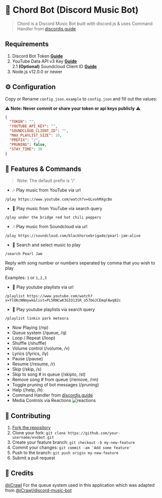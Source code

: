 
# 🤖 Chord Bot (Discord Music Bot)
> Chord is a Discord Music Bot built with discord.js & uses Command Handler from [discordjs.guide](https://discordjs.guide)

## Requirements

1. Discord Bot Token **[Guide](https://discordjs.guide/preparations/setting-up-a-bot-application.html#creating-your-bot)**
2. YouTube Data API v3 Key **[Guide](https://developers.google.com/youtube/v3/getting-started)**  
2.1 **(Optional)** Soundcloud Client ID **[Guide](https://github.com/zackradisic/node-soundcloud-downloader#client-id)**
3. Node.js v12.0.0 or newer

## ⚙️ Configuration

Copy or Rename `config.json.example` to `config.json` and fill out the values:

⚠️ **Note: Never commit or share your token or api keys publicly** ⚠️

```json
{
  "TOKEN": "",
  "YOUTUBE_API_KEY": "",
  "SOUNDCLOUD_CLIENT_ID": "",
  "MAX_PLAYLIST_SIZE": 10,
  "PREFIX": "/",
  "PRUNING": false,
  "STAY_TIME": 30
}
```

## 📝 Features & Commands

> Note: The default prefix is '/'

* 🎶 Play music from YouTube via url

`/play https://www.youtube.com/watch?v=GLvohMXgcBo`

* 🔎 Play music from YouTube via search query

`/play under the bridge red hot chili peppers`

* 🎶 Play music from Soundcloud via url

`/play https://soundcloud.com/blackhorsebrigade/pearl-jam-alive`

* 🔎 Search and select music to play

`/search Pearl Jam`

Reply with song number or numbers seperated by comma that you wish to play

Examples: `1` or `1,2,3`

* 📃 Play youtube playlists via url

`/playlist https://www.youtube.com/watch?v=YlUKcNNmywk&list=PL5RNCwK3GIO13SR_o57bGJCEmqFAwq82c`

* 🔎 Play youtube playlists via search query

`/playlist linkin park meteora`
* Now Playing (/np)
* Queue system (/queue, /q)
* Loop / Repeat (/loop)
* Shuffle (/shuffle)
* Volume control (/volume, /v)
* Lyrics (/lyrics, /ly)
* Pause (/pause)
* Resume (/resume, /r)
* Skip (/skip, /s)
* Skip to song # in queue (/skipto, /st)
* Remove song # from queue (/remove, /rm)
* Toggle pruning of bot messages (/pruning)
* Help (/help, /h)
* Command Handler from [discordjs.guide](https://discordjs.guide/)
* Media Controls via Reactions
![reactions](https://i.imgur.com/j7CevsH.png)

## 🤝 Contributing

1. [Fork the repository](https://github.com/eritislami/evobot/fork)
2. Clone your fork: `git clone https://github.com/your-username/evobot.git`
3. Create your feature branch: `git checkout -b my-new-feature`
4. Commit your changes: `git commit -am 'Add some feature'`
5. Push to the branch: `git push origin my-new-feature`
6. Submit a pull request

## 📝 Credits

[@iCrawl](https://github.com/iCrawl) For the queue system used in this application which was adapted from [@iCrawl/discord-music-bot](https://github.com/iCrawl/discord-music-bot)
